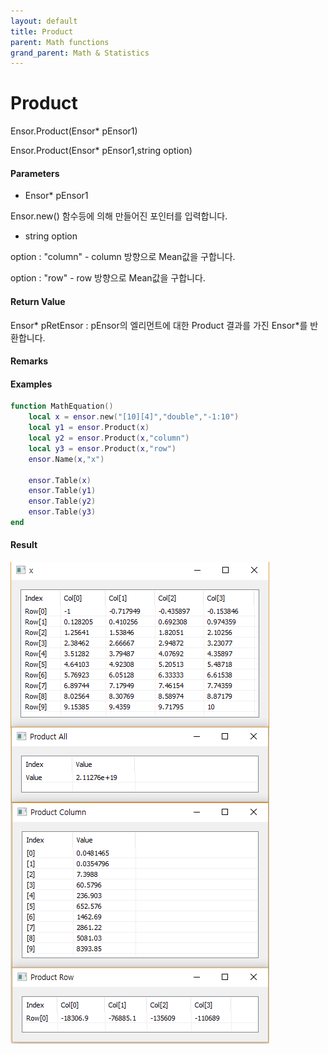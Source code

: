 ```yaml
---
layout: default
title: Product
parent: Math functions
grand_parent: Math & Statistics
---
```


# Product

Ensor.Product\(Ensor\* pEnsor1\)

Ensor.Product\(Ensor\* pEnsor1,string option\)

#### Parameters

* Ensor\* pEnsor1

Ensor.new\(\) 함수등에 의해 만들어진 포인터를 입력합니다.

* string option

option : "column" - column 방향으로 Mean값을 구합니다.

option : "row" - row 방향으로 Mean값을 구합니다.

#### Return Value

Ensor\* pRetEnsor : pEnsor의 엘리먼트에 대한 Product 결과를 가진 Ensor\*를 반환합니다.

#### Remarks



#### Examples

```lua
function MathEquation()
	local x = ensor.new("[10][4]","double","-1:10")    
	local y1 = ensor.Product(x)
	local y2 = ensor.Product(x,"column")
	local y3 = ensor.Product(x,"row")
	ensor.Name(x,"x")

	ensor.Table(x)
	ensor.Table(y1)
	ensor.Table(y2)
	ensor.Table(y3)
end
```

#### Result

![](./MathAPI/ProductResult.png)

